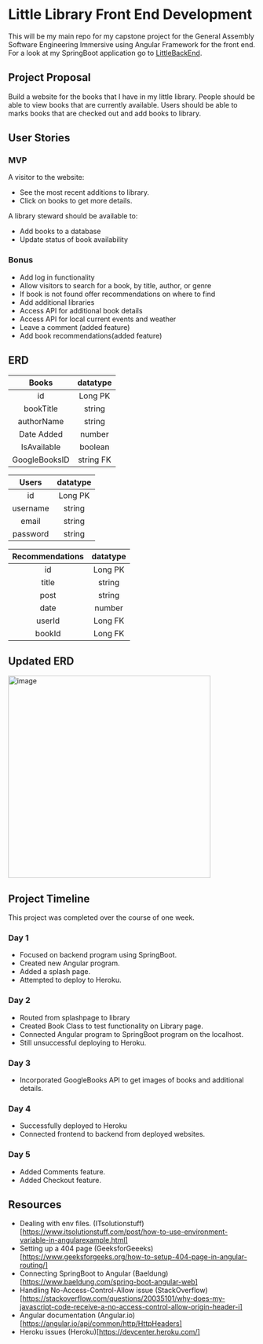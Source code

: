 # Little Library Front End Development

This will be my main repo for my capstone project for the General Assembly Software Engineering Immersive using Angular Framework for the front end. For a look at my SpringBoot application go to [LittleBackEnd](https://github.com/SethThomaspowered/littlebackend). 

## Project Proposal

Build a website for the books that I have in my little library. People should be able to view books that are currently available. Users should be able to marks books that are checked out and add books to library.

## User Stories

### MVP
A visitor to the website:
  - See the most recent additions to library.
  - Click on books to get more details.
 

A library steward should be available to: 
  - Add books to a database
  - Update status of book availability 
  
 
 ### Bonus
 - Add log in functionality
 - Allow visitors to search for a book, by title, author, or genre
  - If book is not found offer recommendations on where to find
 - Add additional libraries
 - Access API for additional book details
 - Access API for local current events and weather
 - Leave a comment (added feature)
 - Add book recommendations(added feature)

## ERD

| Books | datatype |
|:-----:|:-----:|
| id    | Long PK |
| bookTitle | string |
| authorName | string |
| Date Added | number |
| IsAvailable | boolean |
| GoogleBooksID | string FK |

| Users | datatype |
|:-----:|:------:|
| id | Long PK |
| username | string |
| email | string |
| password | string |

| Recommendations | datatype |
|:------:|:-----:|
| id | Long PK|
| title | string |
| post | string |
| date | number |
| userId | Long FK |
| bookId | Long FK |

## Updated ERD
<img width="412" alt="image" src="https://user-images.githubusercontent.com/83875269/152061136-33ec5487-0153-4ab6-93ca-13e466c12a85.png">

## Project Timeline
  This project was completed over the course of one week.
  
### Day 1
- Focused on backend program using SpringBoot.
- Created new Angular program.
- Added a splash page.
- Attempted to deploy to Heroku.

### Day 2
- Routed from splashpage to library
- Created Book Class to test functionality on Library page.
- Connected Angular program to SpringBoot program on the localhost.
- Still unsuccessful deploying to Heroku.

### Day 3
- Incorporated GoogleBooks API to get images of books and additional details.

### Day 4
- Successfully deployed to Heroku
- Connected frontend to backend from deployed websites.
### Day 5
- Added Comments feature.
- Added Checkout feature.
## Resources
- Dealing with env files. (ITsolutionstuff)[https://www.itsolutionstuff.com/post/how-to-use-environment-variable-in-angularexample.html]
- Setting up a 404 page (GeeksforGeeeks)[https://www.geeksforgeeks.org/how-to-setup-404-page-in-angular-routing/]
- Connecting SpringBoot to Angular (Baeldung)[https://www.baeldung.com/spring-boot-angular-web]
- Handling No-Access-Control-Allow issue (StackOverflow)[https://stackoverflow.com/questions/20035101/why-does-my-javascript-code-receive-a-no-access-control-allow-origin-header-i]
- Angular documentation (Angular.io)[https://angular.io/api/common/http/HttpHeaders]
- Heroku issues (Heroku)[https://devcenter.heroku.com/]
